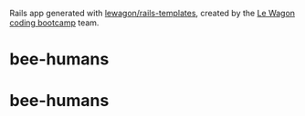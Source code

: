 Rails app generated with [lewagon/rails-templates](https://github.com/lewagon/rails-templates), created by the [Le Wagon coding bootcamp](https://www.lewagon.com) team.
# bee-humans
# bee-humans
